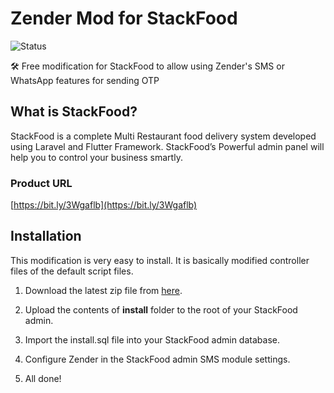 # Zender Mod for StackFood

![Status](https://img.shields.io/badge/status-released-blue?style=for-the-badge)

🛠 Free modification for StackFood to allow using Zender's SMS or WhatsApp features for sending OTP

## What is StackFood?

StackFood is a complete Multi Restaurant food delivery system developed using Laravel and Flutter Framework. StackFood’s Powerful admin panel will help you to control your business smartly.

### Product URL

[https://bit.ly/3Wgaflb](https://bit.ly/3Wgaflb)

## Installation

This modification is very easy to install. It is basically modified controller files of the default script files.

1. Download the latest zip file from [here](https://github.com/titansys/zender-mod-stackfood/releases).

2. Upload the contents of **install** folder to the root of your StackFood admin.

3. Import the install.sql file into your StackFood admin database.

4. Configure Zender in the StackFood admin SMS module settings.

5. All done!